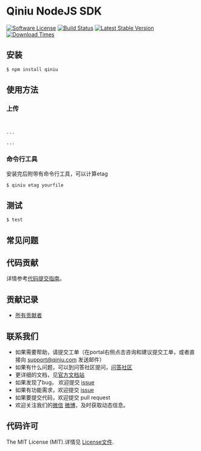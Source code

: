 # Qiniu NodeJS SDK
[![Software License](https://img.shields.io/badge/license-MIT-brightgreen.svg)](LICENSE.md)
[![Build Status](https://travis-ci.org/qiniu/nodejs-sdk.svg)](https://travis-ci.org/qiniu/nodejs-sdk)
[![Latest Stable Version](https://img.shields.io/npm/v/qiniu.svg)](https://www.npmjs.com/package/qiniu)
[![Download Times](https://img.shields.io/npm/dm/qiniu.svg)](https://www.npmjs.com/package/qiniu)

## 安装

```bash
$ npm install qiniu
```

## 使用方法

### 上传
```node


...

...
```

### 命令行工具
安装完后附带有命令行工具，可以计算etag
```bash
$ qiniu etag yourfile
```

## 测试

``` bash
$ test
```

## 常见问题


## 代码贡献

详情参考[代码提交指南](https://github.com/qiniu/nodejs-sdk/blob/master/CONTRIBUTING.md)。

## 贡献记录

- [所有贡献者](https://github.com/qiniu/nodejs-sdk/contributors)

## 联系我们

- 如果需要帮助，请提交工单（在portal右侧点击咨询和建议提交工单，或者直接向 support@qiniu.com 发送邮件）
- 如果有什么问题，可以到问答社区提问，[问答社区](http://qiniu.segmentfault.com/)
- 更详细的文档，见[官方文档站](http://developer.qiniu.com/)
- 如果发现了bug， 欢迎提交 [issue](https://github.com/qiniu/nodejs-sdk/issues)
- 如果有功能需求，欢迎提交 [issue](https://github.com/qiniu/nodejs-sdk/issues)
- 如果要提交代码，欢迎提交 pull request
- 欢迎关注我们的[微信](http://www.qiniu.com/#weixin) [微博](http://weibo.com/qiniutek)，及时获取动态信息。

## 代码许可

The MIT License (MIT).详情见 [License文件](https://github.com/qiniu/nodejs-sdk/blob/master/LICENSE).
